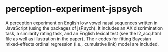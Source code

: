 # perception-experiment-jspsych
A perception experiment on English low vowel nasal sequences written in JavaScript (using the packages of jsPsych). 
It includes an AX discrimination task, a similarity rating task, and an English lexical test (see the l2_acq.html file as well as illustration in the paper).
The r codes for fitting Bayesian mixed-effects ordinal regression (i.e., cumulative link) model are included.
